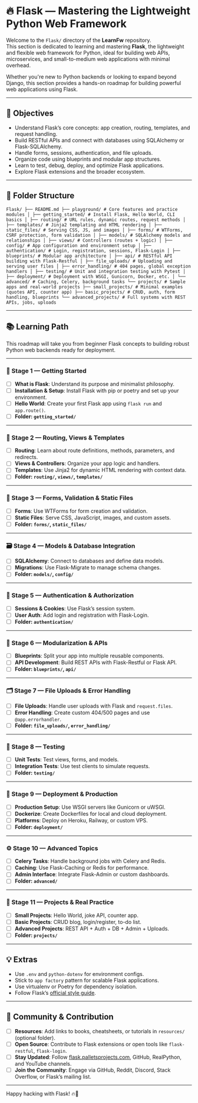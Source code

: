 # 🔥 Flask — Mastering the Lightweight Python Web Framework

Welcome to the `Flask/` directory of the **LearnFw** repository.  
This section is dedicated to learning and mastering **Flask**, the lightweight and flexible web framework for Python, ideal for building web APIs, microservices, and small-to-medium web applications with minimal overhead.

Whether you're new to Python backends or looking to expand beyond Django, this section provides a hands-on roadmap for building powerful web applications using Flask.

---

## 🎯 Objectives

- Understand Flask’s core concepts: app creation, routing, templates, and request handling.
- Build RESTful APIs and connect with databases using SQLAlchemy or Flask-SQLAlchemy.
- Handle forms, sessions, authentication, and file uploads.
- Organize code using blueprints and modular app structures.
- Learn to test, debug, deploy, and optimize Flask applications.
- Explore Flask extensions and the broader ecosystem.

---

## 📂 Folder Structure

```playground
Flask/ ├── README.md ├── playground/ # Core features and practice modules │ ├── getting_started/ # Install Flask, Hello World, CLI basics │ ├── routing/ # URL rules, dynamic routes, request methods │ ├── templates/ # Jinja2 templating and HTML rendering │ ├── static_files/ # Serving CSS, JS, and images │ ├── forms/ # WTForms, CSRF protection, form validation │ ├── models/ # SQLAlchemy models and relationships │ ├── views/ # Controllers (routes + logic) │ ├── config/ # App configuration and environment setup │ ├── authentication/ # Login, registration, sessions, Flask-Login │ ├── blueprints/ # Modular app architecture │ ├── api/ # RESTful API building with Flask-Restful │ ├── file_uploads/ # Uploading and serving user files │ ├── error_handling/ # 404 pages, global exception handlers │ ├── testing/ # Unit and integration testing with Pytest │ ├── deployment/ # Deployment with WSGI, Gunicorn, Docker, etc. │ └── advanced/ # Caching, Celery, background tasks └── projects/ # Sample apps and real-world projects ├── small_projects/ # Minimal examples (quotes API, counter app) ├── basic_projects/ # CRUD, auth, form handling, blueprints └── advanced_projects/ # Full systems with REST APIs, jobs, uploads
```

---

## 📚 Learning Path

This roadmap will take you from beginner Flask concepts to building robust Python web backends ready for deployment.

---

### 🧭 Stage 1 — Getting Started
- [ ] **What is Flask**: Understand its purpose and minimalist philosophy.
- [ ] **Installation & Setup**: Install Flask with pip or poetry and set up your environment.
- [ ] **Hello World**: Create your first Flask app using `flask run` and `app.route()`.
- [ ] **Folder: `getting_started/`**

---

### 🧱 Stage 2 — Routing, Views & Templates
- [ ] **Routing**: Learn about route definitions, methods, parameters, and redirects.
- [ ] **Views & Controllers**: Organize your app logic and handlers.
- [ ] **Templates**: Use Jinja2 for dynamic HTML rendering with context data.
- [ ] **Folder: `routing/`, `views/`, `templates/`**

---

### 📝 Stage 3 — Forms, Validation & Static Files
- [ ] **Forms**: Use WTForms for form creation and validation.
- [ ] **Static Files**: Serve CSS, JavaScript, images, and custom assets.
- [ ] **Folder: `forms/`, `static_files/`**

---

### 🗃️ Stage 4 — Models & Database Integration
- [ ] **SQLAlchemy**: Connect to databases and define data models.
- [ ] **Migrations**: Use Flask-Migrate to manage schema changes.
- [ ] **Folder: `models/`, `config/`**

---

### 🔐 Stage 5 — Authentication & Authorization
- [ ] **Sessions & Cookies**: Use Flask’s session system.
- [ ] **User Auth**: Add login and registration with Flask-Login.
- [ ] **Folder: `authentication/`**

---

### 🧩 Stage 6 — Modularization & APIs
- [ ] **Blueprints**: Split your app into multiple reusable components.
- [ ] **API Development**: Build REST APIs with Flask-Restful or Flask API.
- [ ] **Folder: `blueprints/`, `api/`**

---

### 🗂️ Stage 7 — File Uploads & Error Handling
- [ ] **File Uploads**: Handle user uploads with Flask and `request.files`.
- [ ] **Error Handling**: Create custom 404/500 pages and use `@app.errorhandler`.
- [ ] **Folder: `file_uploads/`, `error_handling/`**

---

### 🧪 Stage 8 — Testing
- [ ] **Unit Tests**: Test views, forms, and models.
- [ ] **Integration Tests**: Use test clients to simulate requests.
- [ ] **Folder: `testing/`**

---

### 🚀 Stage 9 — Deployment & Production
- [ ] **Production Setup**: Use WSGI servers like Gunicorn or uWSGI.
- [ ] **Dockerize**: Create Dockerfiles for local and cloud deployment.
- [ ] **Platforms**: Deploy on Heroku, Railway, or custom VPS.
- [ ] **Folder: `deployment/`**

---

### ⚙️ Stage 10 — Advanced Topics
- [ ] **Celery Tasks**: Handle background jobs with Celery and Redis.
- [ ] **Caching**: Use Flask-Caching or Redis for performance.
- [ ] **Admin Interface**: Integrate Flask-Admin or custom dashboards.
- [ ] **Folder: `advanced/`**

---

### 🧠 Stage 11 — Projects & Real Practice
- [ ] **Small Projects**: Hello World, joke API, counter app.
- [ ] **Basic Projects**: CRUD blog, login/register, to-do list.
- [ ] **Advanced Projects**: REST API + Auth + DB + Admin + Uploads.
- [ ] **Folder: `projects/`**

---

## 💡 Extras

- Use `.env` and `python-dotenv` for environment configs.
- Stick to `app factory` pattern for scalable Flask applications.
- Use virtualenv or Poetry for dependency isolation.
- Follow Flask’s [official style guide](https://flask.palletsprojects.com/en/latest/styleguide/).

---

## 🤝 Community & Contribution

- [ ] **Resources**: Add links to books, cheatsheets, or tutorials in `resources/` (optional folder).
- [ ] **Open Source**: Contribute to Flask extensions or open tools like `flask-restful`, `flask-login`.
- [ ] **Stay Updated**: Follow [flask.palletsprojects.com](https://flask.palletsprojects.com/), GitHub, RealPython, and YouTube channels.
- [ ] **Join the Community**: Engage via GitHub, Reddit, Discord, Stack Overflow, or Flask’s mailing list.

---

Happy hacking with Flask! 🔥🐍  
